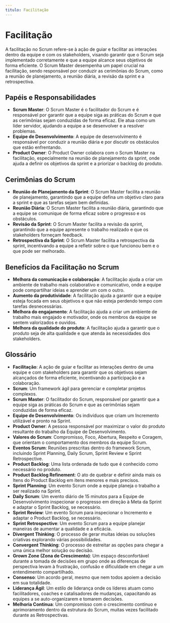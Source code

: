 ```yaml
---
titulo: Facilitação
---
```


# Facilitação

A facilitação no Scrum refere-se à ação de guiar e facilitar as interações dentro da equipe e com os stakeholders, visando garantir que o Scrum seja implementado corretamente e que a equipe alcance seus objetivos de forma eficiente. O Scrum Master desempenha um papel crucial na facilitação, sendo responsável por conduzir as cerimônias do Scrum, como a reunião de planejamento, a reunião diária, a revisão da sprint e a retrospectiva.

## Papéis e Responsabilidades

- **Scrum Master**: O Scrum Master é o facilitador do Scrum e é responsável por garantir que a equipe siga as práticas do Scrum e que as cerimônias sejam conduzidas de forma eficaz. Ele atua como um líder servidor, ajudando a equipe a se desenvolver e a resolver problemas.
- **Equipe de Desenvolvimento**: A equipe de desenvolvimento é responsável por conduzir a reunião diária e por discutir os obstáculos que estão enfrentando.
- **Product Owner**: O Product Owner colabora com o Scrum Master na facilitação, especialmente na reunião de planejamento da sprint, onde ajuda a definir os objetivos da sprint e a priorizar o backlog do produto.

## Cerimônias do Scrum

- **Reunião de Planejamento da Sprint**: O Scrum Master facilita a reunião de planejamento, garantindo que a equipe defina um objetivo claro para a sprint e que as tarefas sejam bem definidas.
- **Reunião Diária**: O Scrum Master facilita a reunião diária, garantindo que a equipe se comunique de forma eficaz sobre o progresso e os obstáculos.
- **Revisão da Sprint**: O Scrum Master facilita a revisão da sprint, garantindo que a equipe apresente o trabalho realizado e que os stakeholders forneçam feedback.
- **Retrospectiva da Sprint**: O Scrum Master facilita a retrospectiva da sprint, incentivando a equipe a refletir sobre o que funcionou bem e o que pode ser melhorado.

## Benefícios da Facilitação no Scrum

- **Melhora da comunicação e colaboração**: A facilitação ajuda a criar um ambiente de trabalho mais colaborativo e comunicativo, onde a equipe pode compartilhar ideias e aprender um com o outro.
- **Aumento da produtividade**: A facilitação ajuda a garantir que a equipe esteja focada em seus objetivos e que não esteja perdendo tempo com tarefas desnecessárias.
- **Melhora do engajamento**: A facilitação ajuda a criar um ambiente de trabalho mais engajado e motivador, onde os membros da equipe se sentem valorizados e ouvidos.
- **Melhora da qualidade do produto**: A facilitação ajuda a garantir que o produto seja de alta qualidade e que atenda às necessidades dos stakeholders.

## Glossário

- **Facilitação**: A ação de guiar e facilitar as interações dentro de uma equipe e com stakeholders para garantir que os objetivos sejam alcançados de forma eficiente, incentivando a participação e a colaboração.
- **Scrum**: Um framework ágil para gerenciar e completar projetos complexos.
- **Scrum Master**: O facilitador do Scrum, responsável por garantir que a equipe siga as práticas do Scrum e que as cerimônias sejam conduzidas de forma eficaz.
- **Equipe de Desenvolvimento**: Os indivíduos que criam um Incremento utilizável e pronto na Sprint.
- **Product Owner**: A pessoa responsável por maximizar o valor do produto resultante do trabalho da Equipe de Desenvolvimento.
- **Valores do Scrum**: Compromisso, Foco, Abertura, Respeito e Coragem, que orientam o comportamento dos membros da equipe Scrum.
- **Eventos Scrum**: Reuniões prescritas dentro do framework Scrum, incluindo Sprint Planning, Daily Scrum, Sprint Review e Sprint Retrospective.
- **Product Backlog**: Uma lista ordenada de tudo que é conhecido como necessário no produto.
- **Product Backlog Refinement**: O ato de quebrar e definir ainda mais os Itens do Product Backlog em itens menores e mais precisos.
- **Sprint Planning**: Um evento Scrum onde a equipe planeja o trabalho a ser realizado na Sprint.
- **Daily Scrum**: Um evento diário de 15 minutos para a Equipe de Desenvolvimento inspecionar o progresso em direção à Meta da Sprint e adaptar o Sprint Backlog, se necessário.
- **Sprint Review**: Um evento Scrum para inspecionar o Incremento e adaptar o Product Backlog, se necessário.
- **Sprint Retrospective**: Um evento Scrum para a equipe planejar maneiras de aumentar a qualidade e a eficácia.
- **Divergent Thinking**: O processo de gerar muitas ideias ou soluções criativas explorando várias possibilidades.
- **Convergent Thinking**: O processo de estreitar as opções para chegar a uma única melhor solução ou decisão.
- **Grown Zone (Zona de Crescimento)**: Um espaço desconfortável durante a tomada de decisões em grupo onde as diferenças de perspectiva levam à frustração, confusão e dificuldade em chegar a um entendimento compartilhado.
- **Consenso**: Um acordo geral, mesmo que nem todos apoiem a decisão em sua totalidade.
- **Liderança Ágil**: Um estilo de liderança onde os líderes atuam como facilitadores, coaches e catalisadores de mudanças, capacitando as equipes a se auto-organizarem e tomarem decisões.
- **Melhoria Contínua**: Um compromisso com o crescimento contínuo e aprimoramento dentro da estrutura do Scrum, muitas vezes facilitado durante as Retrospectivas.


